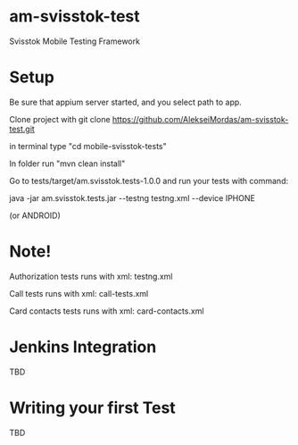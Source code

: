 am-svisstok-test
================
Svisstok Mobile Testing Framework

Setup
===

Be sure that appium server started, and you select path to app.

Clone project with git clone https://github.com/AlekseiMordas/am-svisstok-test.git

in terminal type "cd mobile-svisstok-tests"

In folder run "mvn clean install"

Go to tests/target/am.svisstok.tests-1.0.0 and run your tests with command:

java -jar am.svisstok.tests.jar --testng testng.xml --device IPHONE

(or ANDROID)

Note!
===

Authorization tests runs with xml: testng.xml


Call tests runs with xml: call-tests.xml


Card contacts tests runs with xml: card-contacts.xml


Jenkins Integration
===

TBD

Writing your first Test
===

TBD
